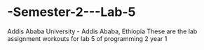 # -Semester-2---Lab-5
Addis Ababa University - Addis Ababa, Ethiopia These are the lab assignment workouts for lab 5 of programming 2 year 1
